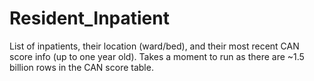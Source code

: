 # Resident_Inpatient
List of inpatients, their location (ward/bed), and their most recent CAN score info (up to one year old). Takes a moment to run as there are ~1.5 billion rows in the CAN score table.
